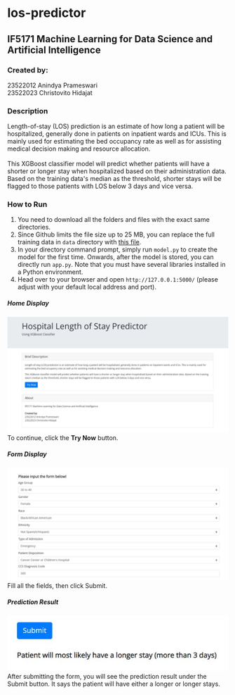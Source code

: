 # los-predictor

## **IF5171 Machine Learning for Data Science and Artificial Intelligence** ##

### **Created by:** ###
23522012 Anindya Prameswari <br>
23522023 Christovito Hidajat

### **Description** ###
Length-of-stay (LOS) prediction is an estimate of how long a patient will be hospitalized, generally done in patients on inpatient wards and ICUs. This is mainly used for estimating the bed occupancy rate as well as for assisting medical decision making and resource allocation.<br>
<br>
This XGBoost classifier model will predict whether patients will have a shorter or longer stay when hospitalized based on their administration data. Based on the training data's median as the threshold, shorter stays will be flagged to those patients with LOS below 3 days and vice versa.

### **How to Run** ###
1. You need to download all the folders and files with the exact same directories.
2. Since Github limits the file size up to 25 MB, you can replace the full training data in `data` directory with [this file](https://drive.google.com/file/d/1koU_GSKNj2K39_RdrMqHVXt2riMB15DE/view?usp=sharing).
3. In your directory command prompt, simply run ```model.py``` to create the model for the first time. Onwards, after the model is stored, you can directly run ```app.py```. Note that you must have several libraries installed in a Python environment.
4. Head over to your browser and open `http://127.0.0.1:5000/` (please adjust with your default local address and port).

##### **Home Display** #####
![home](img/home.JPG)
To continue, click the **Try Now** button.

##### **Form Display** #####
![form](img/form.JPG)
Fill all the fields, then click Submit.

##### **Prediction Result** #####
![prediction](img/prediction.JPG)<br>
After submitting the form, you will see the prediction result under the Submit button. It says the patient will have either a longer or longer stays.
